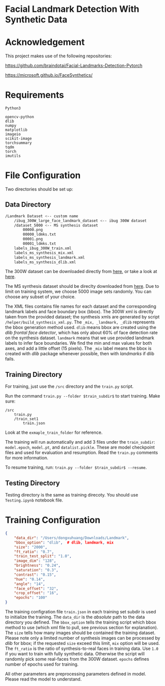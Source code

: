 # Facial Landmark Detection With Synthetic Data

# Acknowledgement

This project makes use of the following repositories:

https://github.com/braindotai/Facial-Landmarks-Detection-Pytorch

https://microsoft.github.io/FaceSynthetics/

# Requirements
`Python3`
```
opencv-python
dlib
numpy
matplotlib
imageio
scikit-image
torchsummary
tqdm
torch
imutils
```

# File Configuration
Two directories should be set up:

## Data Directory
```bash
/Landmark Dataset <-- custom name
    /ibug_300W_large_face_landmark_dataset <-- ibug 300W dataset
    /dataset_5000 <-- MS synthesis dataset
        00000.png
        00000_ldmks.txt
        00001.png
        00001_ldmks.txt
    labels_ibug_300W_train.xml
    labels_ms_synthesis_mix.xml
    labels_ms_synthesis_landmark.xml
    labels_ms_synthesis_dlib.xml
```

The 300W dataset can be downloaded directly from [here](http://dlib.net/files/data/ibug_300W_large_face_landmark_dataset.tar.gz), or take a look at [here](https://github.com/braindotai/Facial-Landmarks-Detection-Pytorch/blob/master/Face%20Landmark%20Detection.ipynb).

The MS synthesis dataset should be direclty downloaded from [here](https://github.com/microsoft/FaceSynthetics). Due to limit on training system, we choose 5000 image sets randomly. You can choose any subset of your choice.

The XML files contains file names for each dataset and the corresponding landmark labels and face boundary box (bbox). The 300W xml is directly taken from the provided dataset; the synthesis xmls are generated by script `/helper/build_synthesis_xml.py`. The `_mix, _landmark, _dlib` represents the bbox generation method used. `dlib` means bbox are created using the *dlib frontal face detector*, which has only about 60% of face detection rate on the synthesis dataset. `landmark` means that we use provided landmark labels to infer face boundaries. We find the min and max values for both axes, and add a little offset (15 pixels). The `_mix` label means the bbox is created with *dlib* package whenever possible, then with *landmarks* if dlib fails.

## Training Directory

For training, just use the `/src` directory and the `train.py` script.

Run the command `train.py --folder $train_subdir$` to start training. Make sure:

```
/src
    train.py
    /train_set1
        train.json
```

Look at the `exmaple_train_folder` for reference.

The training will run automatically and add 3 files under the `train_subdir`: `model.epoch`, `model.pt`, and `datalist.pickle`. These are model checkpoint files and used for evaluation and resumption. Read the `train.py` comments for more information.

To resume training, run: `train.py --folder $train_subdir$ --resume`.

## Testing Directory

Testing directory is the same as training direcoty. You should use `Testing.ipynb` notebook file.

# Training Configuration
```JSON
{
    "data_dir": "/Users/dongxuhuang/Downloads/Landmark",
    "bbox_option": "dlib",  # dlib, landmark, mix
    "size": "2000",
    "ft_ratio": "0.7",
    "train_test_split": "1.0",
    "image_dim": "128",
    "brightness": "0.24",
    "saturation": "0.3",
    "contrast": "0.15",
    "hue": "0.14",
    "angle": "14",
    "face_offset": "32",
    "crop_offset": "16",
    "epochs": "100"
}
```

The training configration file `train.json` in each training set subdir is used to initialize the training. The `data_dir` is the *absolute* path to the data directory you defined. The `bbox_option` tells the training script which bbox method to use (which xml file to pull, see previous section for explanation). The `size` tells how many images should be contained the training dataset. Please note only a limited number of synthesis images can be processed by *dlib* for bbox; if the requested `size` exceed this limit, `mix` option will be used. The `ft_ratio` is the ratio of synthesis-to-real faces in training data. Use `1.0` if you want to train with fully synthetic data. Otherwise the script will randomly pick some real-faces from the 300W dataset. `epochs` defines number of epochs used for training.

All other parameters are preprocessing parameters defined in model. Please read the model to understand.